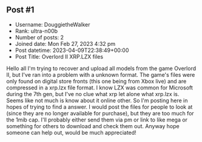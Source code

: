## Post #1
- Username: DouggietheWalker
- Rank: ultra-n00b
- Number of posts: 2
- Joined date: Mon Feb 27, 2023 4:32 pm
- Post datetime: 2023-04-09T22:38:49+00:00
- Post Title: Overlord II XRP.LZX files

Hello all I'm trying to recover and upload all models from the game Overlord II, but I've ran into a problem with a unknown format. The game's files were only found on digital store fronts (this one being from Xbox live) and are compressed in a xrp.lzx file format. I know LZX was common for Microsoft during the 7th gen, but I've no clue what xrp let alone what xrp.lzx is. Seems like not much is know about it online other. So I'm posting here in hopes of trying to find a answer. I would post the files for people to look at (since they are no longer available for purchase), but they are too much for the 1mib cap. I'll probably either send them via pm or link to like mega or something for others to download and check them out. Anyway hope someone can help out, would be much appreciated!
